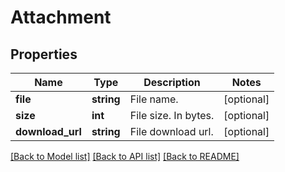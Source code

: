 # Attachment

## Properties
Name | Type | Description | Notes
------------ | ------------- | ------------- | -------------
**file** | **string** | File name. | [optional] 
**size** | **int** | File size. In bytes. | [optional] 
**download_url** | **string** | File download url. | [optional] 

[[Back to Model list]](../README.md#documentation-for-models) [[Back to API list]](../README.md#documentation-for-api-endpoints) [[Back to README]](../README.md)

